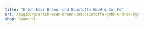 ```yaml
---
title: "Erich Eser Brenn- und Baustoffe GmbH & Co. KG"
url: /augsburg/erich-eser-brenn-und-baustoffe-gmbh-und-co-kg/
shop: Baumarkt
---
```

